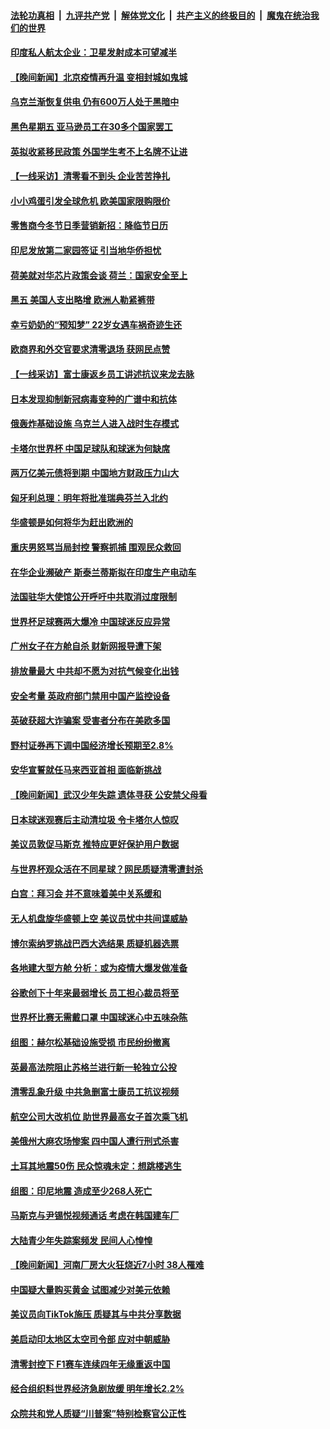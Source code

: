####  [法轮功真相](../../../../basic/blob/master/README.md?t=11262331) &nbsp;|&nbsp; [九评共产党](../../../../9ping.md/blob/master/README.md?t=11262331) &nbsp;|&nbsp; [解体党文化](../../../../jtdwh.md/blob/master/README.md?t=11262331)  &nbsp;|&nbsp; [共产主义的终极目的](../../../../gczydzjmd.md/blob/master/README.md?t=11262331) &nbsp;|&nbsp; [魔鬼在统治我们的世界](../../../../mgztzwmdsj.md/blob/master/README.md?t=11262331) 

#### [印度私人航太企业：卫星发射成本可望减半](../pages/nsc418/n13873559.md?t=11262331) 

#### [【晚间新闻】北京疫情再升温 变相封城如鬼城](../pages/nsc418/n13873490.md?t=11262331) 


#### [乌克兰渐恢复供电 仍有600万人处于黑暗中](../pages/nsc418/n13873375.md?t=11262331) 

#### [黑色星期五 亚马逊员工在30多个国家罢工](../pages/nsc418/n13873230.md?t=11262331) 

#### [英拟收紧移民政策 外国学生考不上名牌不让进](../pages/nsc418/n13873211.md?t=11262331) 

#### [【一线采访】清零看不到头 企业苦苦挣扎](../pages/nsc418/n13872920.md?t=11262331) 

#### [小小鸡蛋引发全球危机 欧美国家限购限价](../pages/nsc418/n13873148.md?t=11262331) 

#### [零售商今冬节日季营销新招：降临节日历](../pages/nsc418/n13873130.md?t=11262331) 

#### [印尼发放第二家园签证 引当地华侨担忧](../pages/nsc418/n13872896.md?t=11262331) 

#### [荷美就对华芯片政策会谈 荷兰：国家安全至上](../pages/nsc418/n13873080.md?t=11262331) 

#### [黑五 美国人支出略增 欧洲人勒紧裤带](../pages/nsc418/n13873127.md?t=11262331) 

#### [幸亏奶奶的“预知梦” 22岁女遇车祸奇迹生还](../pages/nsc418/n13872789.md?t=11262331) 

#### [欧商界和外交官要求清零退场 获网民点赞](../pages/nsc418/n13873147.md?t=11262331) 

#### [【一线采访】富士康返乡员工讲述抗议来龙去脉](../pages/nsc418/n13872845.md?t=11262331) 

#### [日本发现抑制新冠病毒变种的广谱中和抗体](../pages/nsc418/n13872884.md?t=11262331) 


#### [俄轰炸基础设施 乌克兰人进入战时生存模式](../pages/nsc418/n13872568.md?t=11262331) 

#### [卡塔尔世界杯 中国足球队和球迷为何缺席](../pages/nsc418/n13872447.md?t=11262331) 

#### [两万亿美元债将到期 中国地方财政压力山大](../pages/nsc418/n13872726.md?t=11262331) 

#### [匈牙利总理：明年将批准瑞典芬兰入北约](../pages/nsc418/n13872571.md?t=11262331) 

#### [华盛顿是如何将华为赶出欧洲的](../pages/nsc418/n13871839.md?t=11262331) 

#### [重庆男怒骂当局封控 警察抓捕 围观民众救回](../pages/nsc418/n13872456.md?t=11262331) 

#### [在华企业濒破产 斯泰兰蒂斯拟在印度生产电动车](../pages/nsc418/n13872443.md?t=11262331) 

#### [法国驻华大使馆公开呼吁中共取消过度限制](../pages/nsc418/n13872435.md?t=11262331) 

#### [世界杯足球赛两大爆冷 中国球迷反应异常](../pages/nsc418/n13872389.md?t=11262331) 

#### [广州女子在方舱自杀 财新网报导遭下架](../pages/nsc418/n13872255.md?t=11262331) 

#### [排放量最大 中共却不愿为对抗气候变化出钱](../pages/nsc418/n13872337.md?t=11262331) 

#### [安全考量 英政府部门禁用中国产监控设备](../pages/nsc418/n13872427.md?t=11262331) 

#### [英破获超大诈骗案 受害者分布在美欧多国](../pages/nsc418/n13872410.md?t=11262331) 

#### [野村证券再下调中国经济增长预期至2.8%](../pages/nsc418/n13872256.md?t=11262331) 

#### [安华宣誓就任马来西亚首相 面临新挑战](../pages/nsc418/n13872263.md?t=11262331) 


#### [【晚间新闻】武汉少年失踪 遗体寻获 公安禁父母看](../pages/nsc418/n13872229.md?t=11262331) 

#### [日本球迷观赛后主动清垃圾 令卡塔尔人惊叹](../pages/nsc418/n13871974.md?t=11262331) 

#### [美议员敦促马斯克 推特应更好保护用户数据](../pages/nsc418/n13871930.md?t=11262331) 

#### [与世界杯观众活在不同星球？网民质疑清零遭封杀](../pages/nsc418/n13871649.md?t=11262331) 

#### [白宫：拜习会 并不意味着美中关系缓和](../pages/nsc418/n13871836.md?t=11262331) 

#### [无人机盘旋华盛顿上空 美议员忧中共间谍威胁](../pages/nsc418/n13871686.md?t=11262331) 

#### [博尔索纳罗挑战巴西大选结果 质疑机器选票](../pages/nsc418/n13871782.md?t=11262331) 

#### [各地建大型方舱 分析：或为疫情大爆发做准备](../pages/nsc418/n13871467.md?t=11262331) 

#### [谷歌创下十年来最弱增长 员工担心裁员将至](../pages/nsc418/n13871721.md?t=11262331) 

#### [世界杯比赛无需戴口罩 中国球迷心中五味杂陈](../pages/nsc418/n13871730.md?t=11262331) 

#### [组图：赫尔松基础设施受损 市民纷纷撤离](../pages/nsc418/n13871560.md?t=11262331) 

#### [英最高法院阻止苏格兰进行新一轮独立公投](../pages/nsc418/n13871611.md?t=11262331) 

#### [清零乱象升级 中共急删富士康员工抗议视频](../pages/nsc418/n13871690.md?t=11262331) 

#### [航空公司大改机位 助世界最高女子首次乘飞机](../pages/nsc418/n13871437.md?t=11262331) 

#### [美俄州大麻农场惨案 四中国人遭行刑式杀害](../pages/nsc418/n13871609.md?t=11262331) 

#### [土耳其地震50伤 民众惊魂未定：想跳楼逃生](../pages/nsc418/n13871596.md?t=11262331) 

#### [组图：印尼地震 造成至少268人死亡](../pages/nsc418/n13871470.md?t=11262331) 

#### [马斯克与尹锡悦视频通话 考虑在韩国建车厂](../pages/nsc418/n13871441.md?t=11262331) 

#### [大陆青少年失踪案频发 民间人心惶惶](../pages/nsc418/n13870138.md?t=11262331) 


#### [【晚间新闻】河南厂房大火狂烧近7小时 38人罹难](../pages/nsc418/n13871443.md?t=11262331) 

#### [中国疑大量购买黄金 试图减少对美元依赖](../pages/nsc418/n13871366.md?t=11262331) 

#### [美议员向TikTok施压 质疑其与中共分享数据](../pages/nsc418/n13871207.md?t=11262331) 

#### [美启动印太地区太空司令部 应对中朝威胁](../pages/nsc418/n13871258.md?t=11262331) 

#### [清零封控下 F1赛车连续四年无缘重返中国](../pages/nsc418/n13871205.md?t=11262331) 

#### [经合组织料世界经济急剧放缓 明年增长2.2%](../pages/nsc418/n13871095.md?t=11262331) 

#### [众院共和党人质疑“川普案”特别检察官公正性](../pages/nsc418/n13870996.md?t=11262331) 

